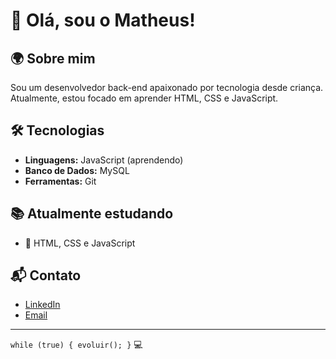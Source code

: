 # 👋 Olá, sou o Matheus!

## 🌍 Sobre mim

Sou um desenvolvedor back-end apaixonado por tecnologia desde criança. Atualmente, estou focado em aprender HTML, CSS e JavaScript.

## 🛠️ Tecnologias

- **Linguagens:** JavaScript (aprendendo)
- **Banco de Dados:** MySQL  
- **Ferramentas:** Git

## 📚 Atualmente estudando

- 🎨 HTML, CSS e JavaScript

## 📬 Contato

- [LinkedIn](http://linkedin.com/in/matheushnt/)
- [Email](mailto:matheushnt06@gmail.com)

---

`while (true) { evoluir(); }` 💻
